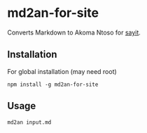 # md2an-for-site

Converts Markdown to Akoma Ntoso for [sayit](https://github.com/mysociety/sayit).

## Installation

For global installation (may need root)

```
npm install -g md2an-for-site
```

## Usage

```
md2an input.md
```
